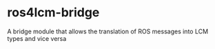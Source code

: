 # ros4lcm-bridge

A bridge module that allows the translation of ROS messages into LCM types and vice versa
